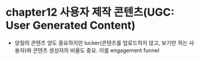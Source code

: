 # chapter12 사용자 제작 콘텐츠(UGC: User Generated Content)

- 양질의 콘텐츠 양도 중요하지만 lucker(콘텐츠를 업로드하지 않고, 보기만 하는 사용자)와 콘텐츠 생성자의 비율도 중요. 이를 engagement funnel
